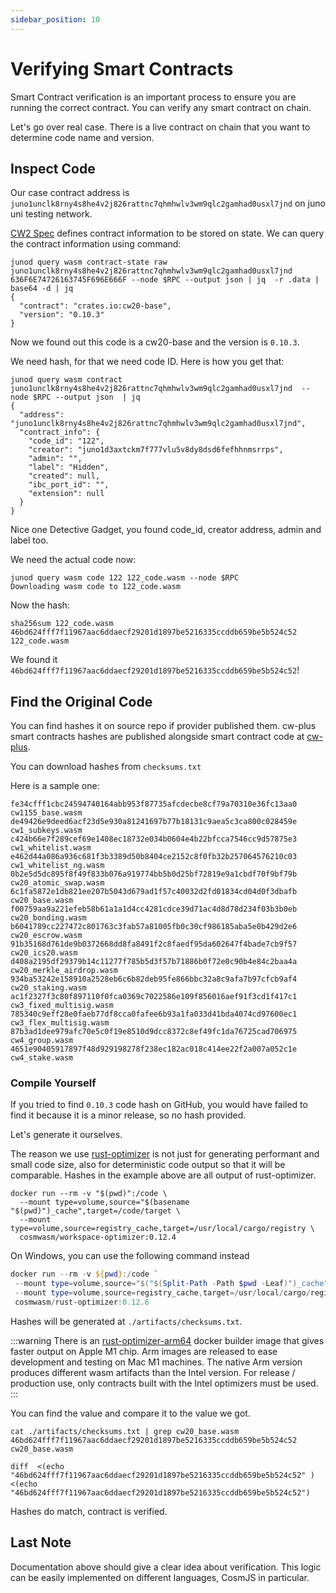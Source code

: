 ```yaml
---
sidebar_position: 10
---
```


# Verifying Smart Contracts

Smart Contract verification is an important process to ensure you are running the correct contract.
You can verify any smart contract on chain.

Let's go over real case. There is a live contract on chain that you want to determine code name and version.

## Inspect Code

Our case contract address is `juno1unclk8rny4s8he4v2j826rattnc7qhmhwlv3wm9qlc2gamhad0usxl7jnd` on juno uni
testing network.

[CW2 Spec](cw-plus/cw2/spec) defines contract information to be stored on state. We can query the
contract information using command:

```shell
junod query wasm contract-state raw juno1unclk8rny4s8he4v2j826rattnc7qhmhwlv3wm9qlc2gamhad0usxl7jnd 636F6E74726163745F696E666F --node $RPC --output json | jq  -r .data | base64 -d | jq
{
  "contract": "crates.io:cw20-base",
  "version": "0.10.3"
}
```

Now we found out this code is a cw20-base and the version is `0.10.3`.

We need hash, for that we need code ID. Here is how you get that:

```shell
junod query wasm contract juno1unclk8rny4s8he4v2j826rattnc7qhmhwlv3wm9qlc2gamhad0usxl7jnd  --node $RPC --output json  | jq
{
  "address": "juno1unclk8rny4s8he4v2j826rattnc7qhmhwlv3wm9qlc2gamhad0usxl7jnd",
  "contract_info": {
    "code_id": "122",
    "creator": "juno1d3axtckm7f777vlu5v8dy8dsd6fefhhnmsrrps",
    "admin": "",
    "label": "Hidden",
    "created": null,
    "ibc_port_id": "",
    "extension": null
  }
}
```

Nice one Detective Gadget, you found code_id, creator address, admin and label too.

We need the actual code now:

```shell
junod query wasm code 122 122_code.wasm --node $RPC
Downloading wasm code to 122_code.wasm
```

Now the hash:

```shell
sha256sum 122_code.wasm
46bd624fff7f11967aac6ddaecf29201d1897be5216335ccddb659be5b524c52  122_code.wasm
```

We found it `46bd624fff7f11967aac6ddaecf29201d1897be5216335ccddb659be5b524c52`!

## Find the Original Code

You can find hashes it on source repo if provider published them. cw-plus smart contracts hashes are published
alongside smart contract code at [cw-plus](https://github.com/CosmWasm/cw-plus/releases).

You can download hashes from `checksums.txt`

Here is a sample one:

```
fe34cfff1cbc24594740164abb953f87735afcdecbe8cf79a70310e36fc13aa0  cw1155_base.wasm
de49426e9deed6acf23d5e930a81241697b77b18131c9aea5c3ca800c028459e  cw1_subkeys.wasm
c424b66e7f289cef69e1408ec18732e034b0604e4b22bfcca7546cc9d57875e3  cw1_whitelist.wasm
e462d44a086a936c681f3b3389d50b8404ce2152c8f0fb32b257064576210c03  cw1_whitelist_ng.wasm
0b2e5d5dc895f8f49f833b076a919774bb5b0d25bf72819e9a1cbdf70f9bf79b  cw20_atomic_swap.wasm
6c1fa5872e1db821ee207b5043d679ad1f57c40032d2fd01834cd04d0f3dbafb  cw20_base.wasm
f00759aa9a221efeb58b61a1a1d4cc4281cdce39d71ac4d8d78d234f03b3b0eb  cw20_bonding.wasm
b6041789cc227472c801763c3fab57a81005fb0c30cf986185aba5e0b429d2e6  cw20_escrow.wasm
91b35168d761de9b0372668dd8fa8491f2c8faedf95da602647f4bade7cb9f57  cw20_ics20.wasm
d408a2195df29379b14c11277f785b5d3f57b71886b0f72e0c90b4e84c2baa4a  cw20_merkle_airdrop.wasm
934ba53242e158910a2528eb6c6b82deb95fe866bbc32a8c9afa7b97cfcb9af4  cw20_staking.wasm
ac1f2327f3c80f897110f0fca0369c7022586e109f856016aef91f3cd1f417c1  cw3_fixed_multisig.wasm
785340c9eff28e0faeb77df8cca0fafee6b93a1fa033d41bda4074cd97600ec1  cw3_flex_multisig.wasm
87b3ad1dee979afc70e5c0f19e8510d9dcc8372c8ef49fc1da76725cad706975  cw4_group.wasm
4651e90405917897f48d929198278f238ec182ac018c414ee22f2a007a052c1e  cw4_stake.wasm
```

### Compile Yourself

If you tried to find `0.10.3` code hash on GitHub, you would have failed to find it because it is a minor release,
so no hash provided.

Let's generate it ourselves.

The reason we use [rust-optimizer](https://github.com/CosmWasm/rust-optimizer) is not just for generating performant and
small code size, also for deterministic code output so that it will be comparable. Hashes in the example above are
all output of rust-optimizer.

```shell
docker run --rm -v "$(pwd)":/code \
  --mount type=volume,source="$(basename "$(pwd)")_cache",target=/code/target \
  --mount type=volume,source=registry_cache,target=/usr/local/cargo/registry \
  cosmwasm/workspace-optimizer:0.12.4
```

On Windows, you can use the following command instead
```powershell
docker run --rm -v ${pwd}:/code `
 --mount type=volume,source="$("$(Split-Path -Path $pwd -Leaf)")_cache",target=/code/target `
 --mount type=volume,source=registry_cache,target=/usr/local/cargo/registry `
 cosmwasm/rust-optimizer:0.12.6
```


Hashes will be generated at `./artifacts/checksums.txt`.

:::warning
There is an [rust-optimizer-arm64](https://hub.docker.com/r/cosmwasm/rust-optimizer-arm64) docker builder image that
gives faster output on Apple M1 chip.
Arm images are released to ease development and testing on Mac M1 machines.
The native Arm version produces different wasm artifacts than the Intel version.
For release / production use, only contracts built with the Intel optimizers must be used.
:::

You can find the value and compare it to the value we got.

```shell
cat ./artifacts/checksums.txt | grep cw20_base.wasm
46bd624fff7f11967aac6ddaecf29201d1897be5216335ccddb659be5b524c52  cw20_base.wasm
```

```shell
diff  <(echo "46bd624fff7f11967aac6ddaecf29201d1897be5216335ccddb659be5b524c52" ) <(echo "46bd624fff7f11967aac6ddaecf29201d1897be5216335ccddb659be5b524c52")
```

Hashes do match, contract is verified.

## Last Note

Documentation above should give a clear idea about verification. This logic can be easily implemented on different
languages, CosmJS in particular.

